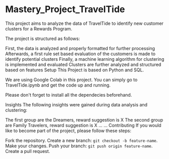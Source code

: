 # Mastery_Project_TravelTide

This project aims to analyze the data of TravelTide to identify new customer clusters for a Rewards Program.

The project is structured as follows:

First, the data is analyzed and properly formatted for further processing
Afterwards, a first rule set based evaluation of the customers is made to identify potential clusters
Finally, a machine learning algorithm for clustering is implemented and evaluated
Clusters are further analyzed and structured based on features
Setup
This Project is based on Python and SQL.

We are using Google Colab in this project. You can simply go to TravelTide.ipynb and get the code up and running.

Please don't forget to install all the dependecies beforehand.

Insights
The following insights were gained during data analysis and clustering:

The first group are the Dreamers, reward suggestion is X
The second group are Family Travelers, reward suggestion is X
...
...
Contributing
If you would like to become part of the project, please follow these steps:


Fork the repository.
Create a new branch: `git checkout -b feature-name`.
Make your changes.
Push your branch: `git push origin feature-name`.
Create a pull request.
